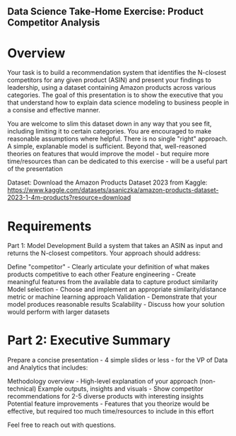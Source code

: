 ## Data Science Take-Home Exercise: Product Competitor Analysis

# Overview
Your task is to build a recommendation system that identifies the N-closest competitors for any given product (ASIN) and present your findings to leadership, using a dataset containing Amazon products across various categories. The goal of this presentation is to show the executive that you that understand how to explain data science modeling to business people in a consise and effective manner.

You are welcome to slim this dataset down in any way that you see fit, including limiting it to certain categories. You are encouraged to make reasonable assumptions where helpful. There is no single "right" approach. A simple, explanable model is sufficient. Beyond that, well-reasoned theories on features that would improve the model - but require more time/resources than can be dedicated to this exercise - will be a useful part of the presentation

Dataset: 
Download the Amazon Products Dataset 2023 from Kaggle: https://www.kaggle.com/datasets/asaniczka/amazon-products-dataset-2023-1-4m-products?resource=download

# Requirements
Part 1: Model Development
Build a system that takes an ASIN as input and returns the N-closest competitors. Your approach should address:

Define "competitor" - Clearly articulate your definition of what makes products competitive to each other
Feature engineering - Create meaningful features from the available data to capture product similarity
Model selection - Choose and implement an appropriate similarity/distance metric or machine learning approach
Validation - Demonstrate that your model produces reasonable results
Scalability - Discuss how your solution would perform with larger datasets

# Part 2: Executive Summary
Prepare a concise presentation - 4 simple slides or less - for the VP of Data and Analytics that includes:

Methodology overview - High-level explanation of your approach (non-technical)
Example outputs, insights and visuals - Show competitor recommendations for 2-5 diverse products with interesting insights
Potential feature improvements - Features that you theorize would be effective, but required too much time/resources to include in this effort

Feel free to reach out with questions.
